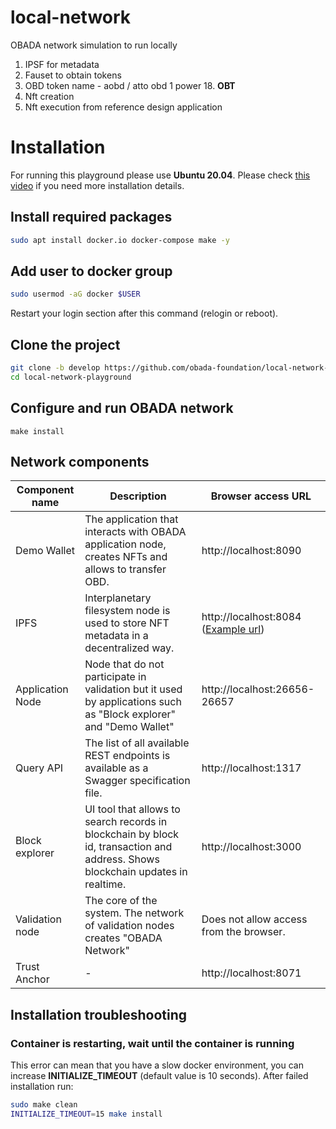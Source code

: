 # local-network
OBADA network simulation to run locally

1. IPSF for metadata
2. Fauset to obtain tokens
3. OBD token name - aobd / atto obd 1 power 18. **OBT**
4. Nft creation
5. Nft execution from reference design application

# Installation

For running this playground please use **Ubuntu 20.04**. Please check [this video](https://drive.google.com/file/d/1aEqd8FHd5Oi7ZkIK1gLEVxItGglWlsVE/view?usp=sharing) if you need more installation details.

## Install required packages

```bash
sudo apt install docker.io docker-compose make -y
```

## Add user to docker group

```bash
sudo usermod -aG docker $USER
```
Restart your login section after this command (relogin or reboot). 


## Clone the project

```bash
git clone -b develop https://github.com/obada-foundation/local-network-playground
cd local-network-playground
```

## Configure and run OBADA network

```
make install
```

## Network components

| Component name        | Description                                                  | Browser access URL                                           |
| --------------------- | ------------------------------------------------------------ | ------------------------------------------------------------ |
| Demo Wallet | The application that interacts with OBADA application node, creates NFTs and allows to transfer OBD. | http://localhost:8090                                        |
| IPFS                  | Interplanetary filesystem node is used to store NFT metadata in a decentralized way. | http://localhost:8084 ([Example url](http://bafybeidl5jj24us4huf6wvyijbiwzjge3uwkgvtl7sbwoe64mz5dnam3sq.ipfs.localhost:8084/)) |
| Application Node      | Node that do not participate in validation but it used by applications such as "Block explorer" and "Demo Wallet" | http://localhost:26656-26657 |
| Query API             | The list of all available REST endpoints is available as a Swagger specification file. | http://localhost:1317 |
| Block explorer        | UI tool that allows to search records in blockchain by block id, transaction and address. Shows blockchain updates in realtime. | http://localhost:3000 |
| Validation node       | The core of the system. The network of validation nodes creates "OBADA Network" | Does not allow access from the browser.                      |
| Trust Anchor          |  -  | http://localhost:8071  |

## Installation troubleshooting

### Container is restarting, wait until the container is running
This error can mean that you have a slow docker environment, you can increase **INITIALIZE_TIMEOUT** (default value is 10 seconds). After failed installation run:
```bash
sudo make clean
INITIALIZE_TIMEOUT=15 make install
```

